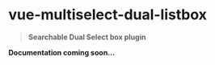 # vue-multiselect-dual-listbox

> **Searchable Dual Select box plugin** 

**Documentation coming soon...**